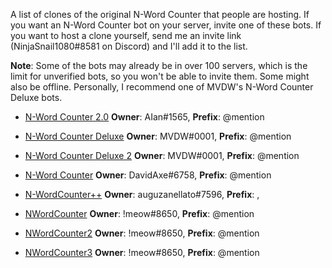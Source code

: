 A list of clones of the original N-Word Counter that people are hosting. If you want an N-Word Counter bot on your server, invite one of these bots. If you want to host a clone yourself, send me an invite link (NinjaSnail1080#8581 on Discord) and I'll add it to the list.

**Note**: Some of the bots may already be in over 100 servers, which is the limit for unverified bots, so you won't be able to invite them. Some might also be offline. Personally, I recommend one of MVDW's N-Word Counter Deluxe bots.

- [N-Word Counter 2.0](https://discordapp.com/oauth2/authorize?client_id=754104299700617237&scope=bot&permissions=8) **Owner**: AIan#1565, **Prefix**: @mention

- [N-Word Counter Deluxe](https://discordapp.com/oauth2/authorize?client_id=759423458659532890&scope=bot&permissions=8) **Owner**: MVDW#0001, **Prefix**: @mention

- [N-Word Counter Deluxe 2](https://discord.com/oauth2/authorize?client_id=772916331552440350&scope=bot&permissions=8) **Owner**: MVDW#0001, **Prefix**: @mention

- [N-Word Counter](https://discord.com/oauth2/authorize?client_id=785995451417100319&scope=bot&permissions=8) **Owner**: DavidAxe#6758, **Prefix**: @mention

- [N-WordCounter++](https://discordapp.com/oauth2/authorize?client_id=803736066640052224&scope=bot&permissions=8) **Owner**: auguzanellato#7596, **Prefix**: ,

- [NWordCounter](https://discordapp.com/oauth2/authorize?client_id=820878866972540952&scope=bot&permissions=8) **Owner**: !meow#8650, **Prefix**: @mention

- [NWordCounter2](https://discordapp.com/oauth2/authorize?client_id=834317633398636554&scope=bot&permissions=8) **Owner**: !meow#8650, **Prefix**: @mention

- [NWordCounter3](https://discord.com/oauth2/authorize?client_id=839921798065946654&scope=bot&permissions=8) **Owner**: !meow#8650, **Prefix**: @mention